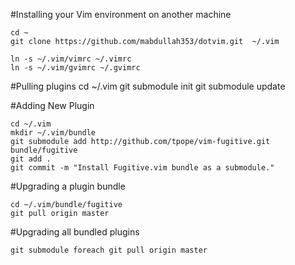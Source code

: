 #Installing your Vim environment on another machine

    cd ~
    git clone https://github.com/mabdullah353/dotvim.git  ~/.vim

    ln -s ~/.vim/vimrc ~/.vimrc
    ln -s ~/.vim/gvimrc ~/.gvimrc

#Pulling plugins
    cd ~/.vim
    git submodule init
    git submodule update

#Adding New Plugin

    cd ~/.vim
    mkdir ~/.vim/bundle
    git submodule add http://github.com/tpope/vim-fugitive.git bundle/fugitive
    git add .
    git commit -m "Install Fugitive.vim bundle as a submodule."

#Upgrading a plugin bundle

    cd ~/.vim/bundle/fugitive
    git pull origin master

#Upgrading all bundled plugins

    git submodule foreach git pull origin master

